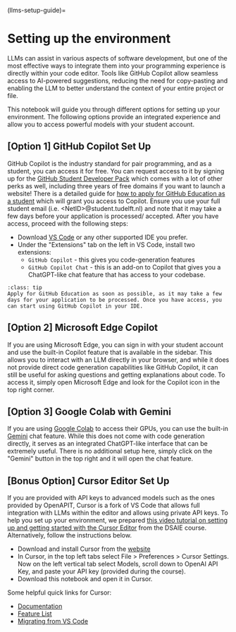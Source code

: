 (llms-setup-guide)=
# Setting up the environment

LLMs can assist in various aspects of software development, but one of the most effective ways to integrate them into your programming experience is directly within your code editor. Tools like GitHub Copilot allow seamless access to AI-powered suggestions, reducing the need for copy-pasting and enabling the LLM to better understand the context of your entire project or file.

This notebook will guide you through different options for setting up your environment. The following options provide an integrated experience and allow you to access powerful models with your student account.  


## [Option 1] GitHub Copilot Set Up
GitHub Copilot is the industry standard for pair programming, and as a student, you can access it for free. You can request access to it by signing up for the [GitHub Student Developer Pack](https://education.github.com/pack) which comes with a lot of other perks as well, including three years of free domains if you want to launch a website! There is a detailed guide for [how to apply for GitHub Education as a student](https://docs.github.com/en/education/explore-the-benefits-of-teaching-and-learning-with-github-education/github-education-for-students/apply-to-github-education-as-a-student) which will grant you access to Copilot. Ensure you use your full student email (i.e. \<NetID>@student.tudelft.nl) and note that it may take a few days before your application is processed/ accepted. After you have access, proceed with the following steps:
* Download [VS Code](https://code.visualstudio.com/download) or any other supported IDE you prefer.
* Under the "Extensions" tab on the left in VS Code, install two extensions:
    * `GitHub Copilot` - this gives you code-generation features
    * `GitHub Copilot Chat` - this is an add-on to Copilot that gives you a ChatGPT-like chat feature that has access to your codebase.

```{admonition} Tip    
:class: tip    
Apply for GitHub Education as soon as possible, as it may take a few days for your application to be processed. Once you have access, you can start using GitHub Copilot in your IDE.
``` 

## [Option 2] Microsoft Edge Copilot
If you are using Microsoft Edge, you can sign in with your student account and use the built-in Copilot feature that is available in the sidebar. This allows you to interact with an LLM directly in your browser, and while it does not provide direct code generation capabilities like GitHub Copilot, it can still be useful for asking questions and getting explanations about code. To access it, simply open Microsoft Edge and look for the Copilot icon in the top right corner.


## [Option 3] Google Colab with Gemini
If you are using [Google Colab](https://colab.research.google.com/) to access their GPUs, you can use the built-in [Gemini](https://ai.google.dev/) chat feature. While this does not come with code generation directly, it serves as an integrated ChatGPT-like interface that can be extremely useful. There is no additional setup here, simply click on the "Gemini" button in the top right and it will open the chat feature.


## [Bonus Option] Cursor Editor Set Up
If you are provided with API keys to advanced models such as the ones provided by OpenAPIT, Cursor is a fork of VS Code that allows full integration with LLMs within the editor and allows using private API keys. To help you set up your environment, we prepared [this video tutorial on setting up and getting started with the Cursor Editor](https://youtu.be/PjFaeqnCgLs) from the DSAIE course. Alternatively, follow the instructions below.
* Download and install Cursor from the [website](https://www.cursor.com/)
* In Cursor, in the top left tabs select File > Preferences > Cursor Settings. Now on the left vertical tab select Models, scroll down to OpenAI API Key, and paste your API key (provided during the course).
* Download this notebook and open it in Cursor.

Some helpful quick links for Cursor:
* [Documentation](https://docs.cursor.com/chat/overview)
* [Feature List](https://www.cursor.com/features)
* [Migrating from VS Code](https://docs.cursor.com/get-started/migrate-from-vscode)